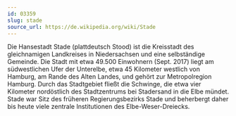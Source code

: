 ```yaml
---
id: 03359
slug: stade
source_url: https://de.wikipedia.org/wiki/Stade
---
```


Die Hansestadt Stade (plattdeutsch Stood) ist die Kreisstadt des gleichnamigen Landkreises in Niedersachsen und eine selbständige Gemeinde. Die Stadt mit etwa 49.500 Einwohnern (Sept. 2017) liegt am südwestlichen Ufer der Unterelbe, etwa 45 Kilometer westlich von Hamburg, am Rande des Alten Landes, und gehört zur Metropolregion Hamburg. Durch das Stadtgebiet fließt die Schwinge, die etwa vier Kilometer nordöstlich des Stadtzentrums bei Stadersand in die Elbe mündet. Stade war Sitz des früheren Regierungsbezirks Stade und beherbergt daher bis heute viele zentrale Institutionen des Elbe-Weser-Dreiecks.

